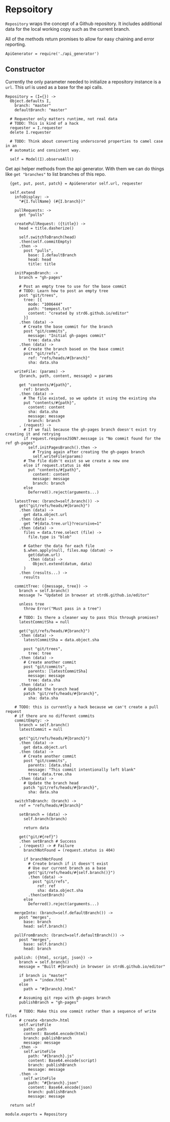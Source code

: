 Repsoitory
==========

`Repository` wraps the concept of a Github repository. It includes additional 
data for the local working copy such as the current branch.

All of the methods return promises to allow for easy chaining and error
reporting.

    ApiGenerator = require('./api_generator')

Constructor
-----------

Currently the only parameter needed to initialize a repository instance is a
`url`. This url is used as a base for the api calls.

    Repository = (I={}) ->
      Object.defaults I,
        branch: "master"
        defaultBranch: "master"

      # Requester only matters runtime, not real data
      # TODO: This is kind of a hack
      requester = I.requester
      delete I.requester
      
      # TODO: Think about converting underscored properties to camel case in an
      # automatic and consistent way.

      self = Model(I).observeAll()

Get api helper methods from the api generator. With them we can do things like
`get "branches"` to list branches of this repo.

      {get, put, post, patch} = ApiGenerator self.url, requester

      self.extend
        infoDisplay: ->
          "#{I.fullName} (#{I.branch})"

        pullRequests: ->
          get "pulls"
    
        createPullRequest: ({title}) ->
          head = title.dasherize()
    
          self.switchToBranch(head)
          .then(self.commitEmpty)
          .then ->
            post "pulls",
              base: I.defaultBranch
              head: head
              title: title
    
        initPagesBranch: ->
          branch = "gh-pages"
        
          # Post an empty tree to use for the base commit
          # TODO: Learn how to post an empty tree
          post "git/trees",
            tree: [{
              mode: "1006444"
              path: "tempest.txt"
              content: "created by strd6.github.io/editor"
            }]
          .then (data) ->
            # Create the base commit for the branch
            post "git/commits",
              message: "Initial gh-pages commit"
              tree: data.sha
          .then (data) ->
            # Create the branch based on the base commit
            post "git/refs",
              ref: "refs/heads/#{branch}"
              sha: data.sha
          
        writeFile: (params) ->
          {branch, path, content, message} = params
    
          get "contents/#{path}",
            ref: branch
          .then (data) ->
            # The file existed, so we update it using the existing sha
            put "contents/#{path}",
              content: content
              sha: data.sha
              message: message
              branch: branch
          , (request) ->
            # If we fail because the gh-pages branch doesn't exist try creating it and retrying
            if request.responseJSON?.message is "No commit found for the ref gh-pages"
              self.initPagesBranch().then ->
                # Trying again after creating the gh-pages branch
                self.writeFile(params)
            # The file didn't exist so we create a new one
            else if request.status is 404
              put "contents/#{path}",
                content: content
                message: message
                branch: branch
            else
              Deferred().reject(arguments...)
    
        latestTree: (branch=self.branch()) ->
          get("git/refs/heads/#{branch}")
          .then (data) ->
            get data.object.url
          .then (data) ->
            get "#{data.tree.url}?recursive=1"
          .then (data) ->
            files = data.tree.select (file) ->
              file.type is "blob"
      
            # Gather the data for each file
            $.when.apply(null, files.map (datum) ->
              get(datum.url)
              .then (data) ->
                Object.extend(datum, data)
            )
          .then (results...) -> 
            results
    
        commitTree: ({message, tree}) ->
          branch = self.branch()
          message ?= "Updated in browser at strd6.github.io/editor"
          
          unless tree
            throw Error("Must pass in a tree")
            
          # TODO: Is there a cleaner way to pass this through promises?
          latestCommitSha = null
    
          get("git/refs/heads/#{branch}")
          .then (data) ->
            latestCommitSha = data.object.sha
            
            post "git/trees",
              tree: tree
          .then (data) ->
            # Create another commit
            post "git/commits",
              parents: [latestCommitSha]
              message: message
              tree: data.sha
          .then (data) ->
            # Update the branch head
            patch "git/refs/heads/#{branch}",
              sha: data.sha
        
        # TODO: this is currently a hack because we can't create a pull request
        # if there are no different commits
        commitEmpty: ->
          branch = self.branch()
          latestCommit = null
          
          get("git/refs/heads/#{branch}")
          .then (data) ->
            get data.object.url
          .then (data) ->
            # Create another commit
            post "git/commits",
              parents: [data.sha]
              message: "This commit intentionally left blank"
              tree: data.tree.sha
          .then (data) ->
            # Update the branch head
            patch "git/refs/heads/#{branch}",
              sha: data.sha
    
        switchToBranch: (branch) ->
          ref = "refs/heads/#{branch}"
          
          setBranch = (data) ->
            self.branch(branch)
            
            return data
    
          get("git/#{ref}")
          .then setBranch # Success
          , (request) -> # Failure
            branchNotFound = (request.status is 404)
    
            if branchNotFound
              # Create branch if it doesn't exist
              # Use our current branch as a base
              get("git/refs/heads/#{self.branch()}")
              .then (data) ->
                post "git/refs",
                  ref: ref
                  sha: data.object.sha
              .then(setBranch)
            else
              Deferred().reject(arguments...)
    
        mergeInto: (branch=self.defaultBranch()) ->
          post "merges",
            base: branch
            head: self.branch()
            
        pullFromBranch: (branch=self.defaultBranch()) ->
          post "merges",
            base: self.branch()
            head: branch
    
        publish: ({html, script, json}) ->
          branch = self.branch()
          message = "Built #{branch} in browser in strd6.github.io/editor"
    
          if branch is "master"
            path = "index.html"
          else
            path = "#{branch}.html"
    
          # Assuming git repo with gh-pages branch
          publishBranch = "gh-pages"
    
          # TODO: Make this one commit rather than a sequence of write files
          # create <branch>.html
          self.writeFile
            path: path
            content: Base64.encode(html)
            branch: publishBranch
            message: message
          .then ->
            self.writeFile
              path: "#{branch}.js"
              content: Base64.encode(script)
              branch: publishBranch
              message: message
          .then ->
            self.writeFile
              path: "#{branch}.json"
              content: Base64.encode(json)
              branch: publishBranch
              message: message
    
      return self

    module.exports = Repository
